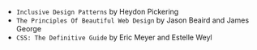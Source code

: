 * ```Inclusive Design Patterns``` by Heydon Pickering
* ```The Principles Of Beautiful Web Design``` by Jason Beaird and James George
* ```CSS: The Definitive Guide``` by Eric Meyer and Estelle Weyl
